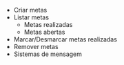 - Criar metas
- Listar metas
  - Metas realizadas
  - Metas abertas
- Marcar/Desmarcar metas realizadas
- Remover metas
- Sistemas de mensagem

